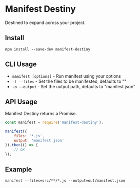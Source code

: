 # Manifest Destiny

Destined to expand across your project.

## Install
`npm install --save-dev manifest-destiny`

## CLI Usage

- `manifest [options]` - Run manifest using your options
- `-f --files` - Set the files to be manifested, defaults to ""
- `-o --output` - Set the output path, defaults to "manifest.json"

## API Usage

Manifest Destiny returns a Promise.

```js
const manifest = require('manifest-destiny');

manifest({
	files: '*.js',
	output: 'manifest.json'
}).then(() => {
	// OK
});
```

## Example
`manifest --files=src/**/*.js --output=out/manifest.json`
